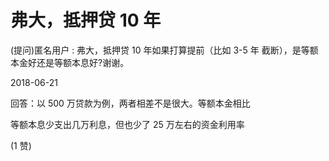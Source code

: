 # 弗大，抵押贷 10 年

(提问)匿名用户 : 弗大，抵押贷 10 年如果打算提前（比如 3-5 年 截断），是等额本金好还是等额本息好?谢谢。

2018-06-21

回答：以 500 万贷款为例，两者相差不是很大。等额本金相比

等额本息少支出几万利息，但也少了 25 万左右的资金利用率

(1 赞)